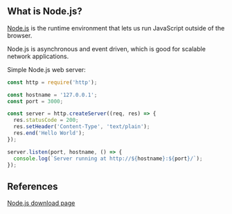 
## What is Node.js?

[Node.js](https://nodejs.org/en/) is the runtime environment that lets us run JavaScript outside of the browser.    

Node.js is asynchronous and event driven, which is good for scalable network applications.

Simple Node.js web server:
```javascript
const http = require('http');

const hostname = '127.0.0.1';
const port = 3000;

const server = http.createServer((req, res) => {
  res.statusCode = 200;
  res.setHeader('Content-Type', 'text/plain');
  res.end('Hello World');
});

server.listen(port, hostname, () => {
  console.log(`Server running at http://${hostname}:${port}/`);
});
```


## References
[Node.js download page](https://nodejs.org/en/download/)

